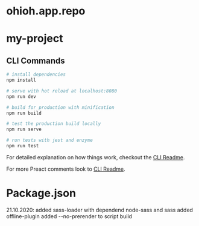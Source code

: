 # ohioh.app.repo

# my-project

## CLI Commands

``` bash
# install dependencies
npm install

# serve with hot reload at localhost:8080
npm run dev

# build for production with minification
npm run build

# test the production build locally
npm run serve

# run tests with jest and enzyme
npm run test
```

For detailed explanation on how things work, checkout the [CLI Readme](https://github.com/developit/preact-cli/blob/master/README.md).

For more Preact comments look to [CLI Readme](https://github.com/preactjs/preact-cli#cli-options).

#  Package.json

21.10.2020:
added sass-loader with dependend node-sass and sass
added offline-plugin
added  --no-prerender  to script build 

